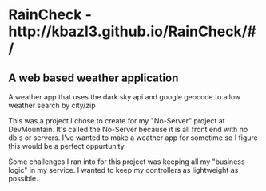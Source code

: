 <h1> RainCheck - http://kbazl3.github.io/RainCheck/#/ </h1>
<h2> A web based weather application </h2>
A weather app that uses the dark sky api and google geocode to allow weather search by city/zip

This was a project I chose to create for my "No-Server" project at DevMountain. It's called the No-Server because it is all front end with
no db's or servers.  I've wanted to make a weather app for sometime so I figure this would be a perfect oppurtunity.

Some challenges I ran into for this project was keeping all my "business-logic" in my service.  I wanted to keep my controllers as lightweight
as possible.
